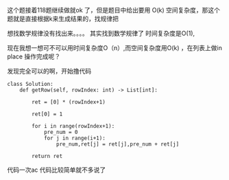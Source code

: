 这个题接着118题继续做就ok 了，但是题目中给出要用 O(k) 空间复杂度，那这个题就是直接根据k来生成结果的，找规律把

想找数学规律没有找出来。。。。 其实找到数学规律了 时间复杂度是O(1),

现在我想一想可不可以用时间复杂度O（n）,而空间复杂度用O(k) ，在列表上做in place 操作完成呢？ 

发现完全可以的啊，开始撸代码

```
class Solution:
    def getRow(self, rowIndex: int) -> List[int]:
        
        ret = [0] * (rowIndex+1)
        
        ret[0] = 1
        
        for i in range(rowIndex+1):
            pre_num = 0
            for j in range(i+1):
                pre_num,ret[j] = ret[j],pre_num + ret[j]
        
        return ret
```
代码一次ac 代码比较简单就不多说了
